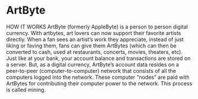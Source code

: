 # ArtByte
HOW IT WORKS  ArtByte (formerly AppleByte) is a person to person digital currency. With artbytes, art lovers can now support their favorite artists directly. When a fan sees an artist’s work they appreciate, instead of just liking or faving them, fans can give them ArtBytes (which can then be converted to cash, used at restaurants, concerts, movies, theaters, etc). Just like at your bank, your account balance and transactions are stored on a server. But, as a digital currency, ArtByte’s account data resides on a peer-to-peer (computer-to-computer) network that consists of all the computers logged into the network. These computer “nodes” are paid with ArtBytes for contributing their computer power to the network. This process is called mining.
